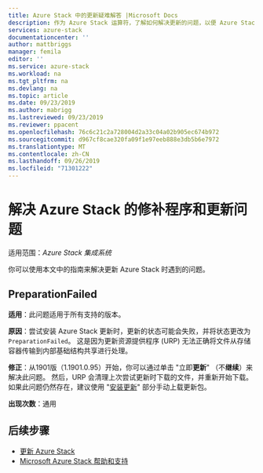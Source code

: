 ```yaml
---
title: Azure Stack 中的更新疑难解答 |Microsoft Docs
description: 作为 Azure Stack 运算符，了解如何解决更新的问题，以便 Azure Stack 可以尽快返回到生产环境。
services: azure-stack
documentationcenter: ''
author: mattbriggs
manager: femila
editor: ''
ms.service: azure-stack
ms.workload: na
ms.tgt_pltfrm: na
ms.devlang: na
ms.topic: article
ms.date: 09/23/2019
ms.author: mabrigg
ms.lastreviewed: 09/23/2019
ms.reviewer: ppacent
ms.openlocfilehash: 76c6c21c2a728004d2a33c04a02b905ec674b972
ms.sourcegitcommit: d967cf8cae320fa09f1e97eeb888e3db5b6e7972
ms.translationtype: MT
ms.contentlocale: zh-CN
ms.lasthandoff: 09/26/2019
ms.locfileid: "71301222"
---
```

# <a name="troubleshooting-patch-and-update-issues-for-azure-stack"></a>解决 Azure Stack 的修补程序和更新问题

适用范围：*Azure Stack 集成系统*

你可以使用本文中的指南来解决更新 Azure Stack 时遇到的问题。

## <a name="preparationfailed"></a>PreparationFailed

**适用**：此问题适用于所有支持的版本。

**原因**：尝试安装 Azure Stack 更新时，更新的状态可能会失败，并将状态更改为`PreparationFailed`。 这是因为更新资源提供程序 (URP) 无法正确将文件从存储容器传输到内部基础结构共享进行处理。

**修正**：从1901版（1.1901.0.95）开始，你可以通过单击 "立即**更新**" （不**继续**）来解决此问题。 然后，URP 会清理上次尝试更新时下载的文件，并重新开始下载。 如果此问题仍然存在，建议使用 "[安装更新](azure-stack-apply-updates.md?#install-updates-and-monitor-progress)" 部分手动上载更新包。

**出现次数**：通用

## <a name="next-steps"></a>后续步骤

- [更新 Azure Stack](azure-stack-updates.md)  
- [Microsoft Azure Stack 帮助和支持](azure-stack-help-and-support-overview.md)
